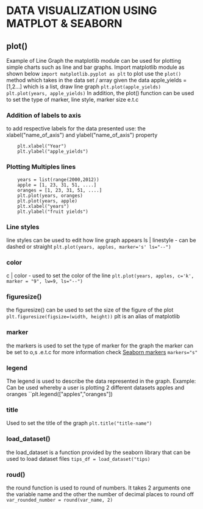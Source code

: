 # DATA VISUALIZATION USING MATPLOT & SEABORN

## plot()
Example of Line Graph
the matplotlib module can be used for plotting simple charts such as line  and bar graphs. Import matplotlib module as shown below
``import matplotlib.pyplot as plt``
to plot use the ``plot()`` method which takes in the data set / array
given the data apple_yields = [1,2...] which is a list, draw line graph
``plt.plot(apple_yields)``
``plt.plot(years, apple_yields)``
In addition, the plot() function can be used to set the type of marker, line style, marker size e.t.c

### Addition of labels to axis
to add respective labels for the data presented use:
the xlabel("name_of_axis") and ylabel("name_of_axis") property
```
    plt.xlabel("Year")
    plt.ylabel("apple_yields")
```

### Plotting Multiples lines
```
    years = list(range(2000,2012))
    apple = [1, 23, 31, 51, ....]
    oranges = [1, 23, 31, 51, ....]
    plt.plot(years, oranges)
    plt.plot(years, apple)
    plt.xlabel("years")
    plt.ylabel("fruit yields")
```

### Line styles 
line styles can be used to edit how line graph appears
ls | linestyle - can be dashed or straight
``plt.plot(years, apples, marker='s' ls="--")``

### color
c | color - used to set the color of the line
``plt.plot(years, apples, c='k',  marker = "9", lw=9, ls="--")``

### figuresize()
the figuresize() can be used to set the size of the figure of the plot
``plt.figuresize(figsize=(width, height))``
plt is an alias of matplotlib

### marker
the markers is used to set the type of marker for the graph
the marker can be set to o,s .e.t.c for more information check [Seaborn markers]("")
``markers="s"`` 

### legend
The legend is used to describe the data represented in the graph.
Example: Can be used whereby a user is plotting 2 different datasets apples and oranges
``plt.legend(["apples","oranges"])

### title
Used to set the title of the graph
``plt.title("title-name")``

### load_dataset()
the load_dataset is a function provided by the seaborn library that can be used to load dataset files
``tips_df = load_dataset("tips)``

### roud()
the round function is used to round of numbers. It takes 2 arguments one the variable name and the other the number of decimal places to round off
`` var_rounded_number = round(var_name, 2)``